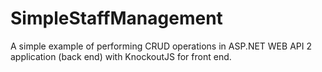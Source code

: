 # SimpleStaffManagement
A simple example of performing CRUD operations in ASP.NET WEB API 2 application (back end) with KnockoutJS for front end.
